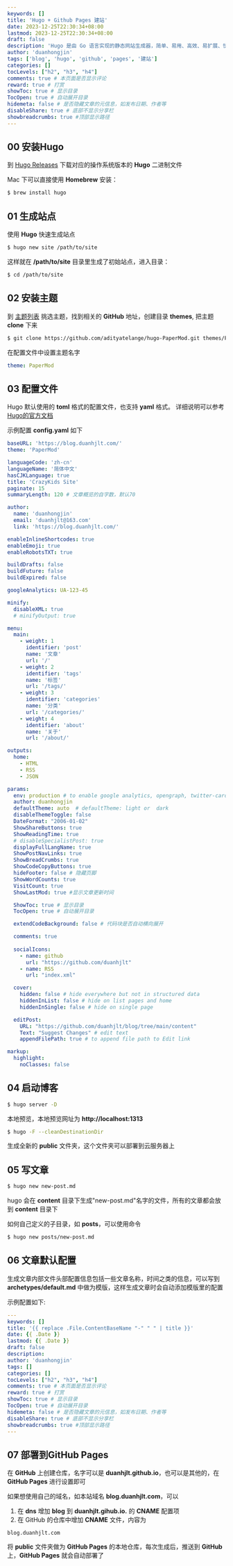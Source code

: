 ```yaml
---
keywords: []
title: 'Hugo + Github Pages 建站'
date: 2023-12-25T22:30:34+08:00
lastmod: 2023-12-25T22:30:34+08:00
draft: false
description: 'Hugo 是由 Go 语言实现的静态网站生成器，简单、易用、高效、易扩展、快速部署。'
author: 'duanhongjin'
tags: ['blog', 'hugo', 'github', 'pages', '建站']
categories: []
tocLevels: ["h2", "h3", "h4"]
comments: true # 本页面是否显示评论
reward: true # 打赏
showToc: true # 显示目录
TocOpen: true # 自动展开目录
hidemeta: false # 是否隐藏文章的元信息，如发布日期、作者等
disableShare: true # 底部不显示分享栏
showbreadcrumbs: true #顶部显示路径
---
```


## 00 安装Hugo
到 [Hugo Releases](https://github.com/gohugoio/hugo/releases) 下载对应的操作系统版本的 **Hugo** 二进制文件  

Mac 下可以直接使用 **Homebrew** 安装：

```bash
$ brew install hugo
```

## 01 生成站点
使用 **Hugo** 快速生成站点

```bash
$ hugo new site /path/to/site
```
这样就在 **/path/to/site** 目录里生成了初始站点，进入目录：

```bash
$ cd /path/to/site
```

## 02 安装主题

到 [主题列表](https://www.gohugo.org/theme/) 挑选主题，找到相关的 **GitHub** 地址，创建目录 **themes**, 把主题 **clone** 下来

```bash
$ git clone https://github.com/adityatelange/hugo-PaperMod.git themes/PaperMod
```

在配置文件中设置主题名字
```yaml
theme: PaperMod
```

## 03 配置文件

Hugo 默认使用的 **toml** 格式的配置文件，也支持 **yaml** 格式。 详细说明可以参考 [Hugo的官方文档](https://gohugo.io/getting-started/configuration/)

示例配置 **config.yaml** 如下
```yaml
baseURL: 'https://blog.duanhjlt.com/'
theme: 'PaperMod'

languageCode: 'zh-cn'
languageName: '简体中文'
hasCJKLanguage: true
title: 'CrazyKids Site'
paginate: 15
summaryLength: 120 # 文章概览的自字数，默认70

author:
  name: 'duanhongjin'
  email: 'duanhjlt@163.com'
  link: 'https://blog.duanhjlt.com/'

enableInlineShortcodes: true
enableEmoji: true
enableRobotsTXT: true

buildDrafts: false
buildFuture: false
buildExpired: false

googleAnalytics: UA-123-45

minify:
  disableXML: true
  # minifyOutput: true

menu:
  main:
    - weight: 1
      identifier: 'post'
      name: '文章'
      url: '/'
    - weight: 2
      identifier: 'tags'
      name: '标签'
      url: '/tags/'
    - weight: 3
      identifier: 'categories'
      name: '分类'
      url: '/categories/'
    - weight: 4
      identifier: 'about'
      name: '关于'
      url: '/about/'

outputs:
  home:
    - HTML
    - RSS
    - JSON

params:
  env: production # to enable google analytics, opengraph, twitter-cards and schema.
  author: duanhongjin
  defaultTheme: auto  # defaultTheme: light or  dark
  disableThemeToggle: false
  DateFormat: "2006-01-02"
  ShowShareButtons: true
  ShowReadingTime: true
  # disableSpecialistPost: true
  displayFullLangName: true
  ShowPostNavLinks: true
  ShowBreadCrumbs: true
  ShowCodeCopyButtons: true
  hideFooter: false # 隐藏页脚
  ShowWordCounts: true
  VisitCount: true
  ShowLastMod: true #显示文章更新时间

  ShowToc: true # 显示目录
  TocOpen: true # 自动展开目录

  extendCodeBackground: false # 代码块是否自动横向展开

  comments: true
  
  socialIcons:
    - name: github
      url: "https://github.com/duanhjlt"
    - name: RSS
      url: "index.xml"

  cover:
    hidden: false # hide everywhere but not in structured data
    hiddenInList: false # hide on list pages and home
    hiddenInSingle: false # hide on single page

  editPost:
    URL: "https://github.com/duanhjlt/blog/tree/main/content"
    Text: "Suggest Changes" # edit text
    appendFilePath: true # to append file path to Edit link

markup:
  highlight:
    noClasses: false
```

## 04 启动博客

```bash
$ hugo server -D
```
本地预览，本地预览网址为 **http://localhost:1313**

```bash
$ hugo -F --cleanDestinationDir
```
生成全新的 **public** 文件夹，这个文件夹可以部署到云服务器上  

## 05 写文章

```bash
$ hugo new new-post.md
```

hugo 会在 **content** 目录下生成"new-post.md"名字的文件，所有的文章都会放到 **content** 目录下  

如何自己定义的子目录，如 **posts**，可以使用命令

```bash
$ hugo new posts/new-post.md
```
## 06 文章默认配置
生成文章内部文件头部配置信息包括一些文章名称，时间之类的信息，可以写到 **archetypes/default.md** 中做为模版，这样生成文章时会自动添加模版里的配置  

示例配置如下:
```yaml
---
keywords: []
title: '{{ replace .File.ContentBaseName "-" " " | title }}'
date: {{ .Date }}
lastmod: {{ .Date }}
draft: false
description: 
author: 'duanhongjin'
tags: []
categories: []
tocLevels: ["h2", "h3", "h4"]
comments: true # 本页面是否显示评论
reward: true # 打赏
showToc: true # 显示目录
TocOpen: true # 自动展开目录
hidemeta: false # 是否隐藏文章的元信息，如发布日期、作者等
disableShare: true # 底部不显示分享栏
showbreadcrumbs: true #顶部显示路径
---
```

## 07 部署到GitHub Pages
在 **GitHub** 上创建仓库，名字可以是 **duanhjlt.github.io**，也可以是其他的，在 **GitHub Pages** 进行设置即可  

如果想使用自己的域名，如本站域名 **blog.duanhjlt.com**，可以
1. 在 **dns** 增加 **blog** 到 **duanhjlt.gihub.io.** 的 **CNAME** 配置项
2. 在 GitHub 的仓库中增加 **CNAME** 文件，内容为
```
blog.duanhjlt.com
``` 

将 **public** 文件夹做为 **GitHub Pages** 的本地仓库，每次生成后，推送到 **GitHub** 上，**GitHub Pages** 就会自动部署了
